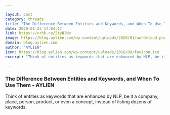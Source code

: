 ```yaml
---

layout: post
category: threads
title: "The Difference Between Entities and Keywords, and When To Use Them - AYLIEN"
date: 2020-01-23 17:04:17
link: https://vrhk.co/2tyNlNv
image: https://blog.aylien.com/wp-content/uploads/2020/01/wordcloud.png
domain: blog.aylien.com
author: "AYLIEN"
icon: https://blog.aylien.com/wp-content/uploads/2016/08/favicon.ico
excerpt: "Think of entities as keywords that are enhanced by NLP, be it a company, place, person, product, or even a concept, instead of listing dozens of keywords."

---
```


### The Difference Between Entities and Keywords, and When To Use Them - AYLIEN

Think of entities as keywords that are enhanced by NLP, be it a company, place, person, product, or even a concept, instead of listing dozens of keywords.